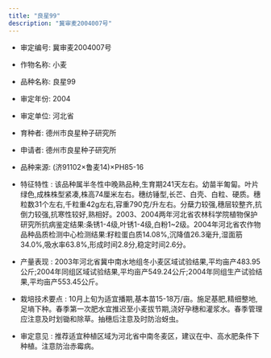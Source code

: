```yaml
---
title: "良星99"
description: "冀审麦2004007号"
---
```

* 审定编号:  冀审麦2004007号

*  作物名称:  小麦

*  品种名称:  良星99

*  审定年份:  2004

*  审定单位:  河北省

* 育种者:  德州市良星种子研究所

*  申请者:  德州市良星种子研究所

*  品种来源:  (济91102×鲁麦14)×PH85-16

*  特征特性 : 
该品种属半冬性中晚熟品种,生育期241天左右。幼苗半匍匐。叶片绿色,成株株型紧凑,株高74厘米左右。穗纺锤型,长芒、白壳、白粒、硬质。穗粒数31个左右,千粒重42g左右,容重790克/升左右。分蘖力较强,穗层较整齐,抗倒力较强,抗寒性较好,熟相好。2003、2004两年河北省农林科学院植物保护研究所抗病鉴定结果:条锈1-4级,叶锈1-4级,白粉1~2级。2004年河北省农作物品种品质检测中心检测结果:籽粒蛋白质14.08%,沉降值26.3毫升,湿面筋34.0%,吸水率63.8%,形成时间2.8分,稳定时间2.6分。
 
*  产量表现 : 
2003年河北省冀中南水地组冬小麦区域试验结果,平均亩产483.95公斤;2004年同组区域试验结果,平均亩产549.24公斤;2004年同组生产试验结果,平均亩产553.45公斤。

*  栽培技术要点 : 
10月上旬为适宜播期,基本苗15-18万/亩。施足基肥,精细整地,足墒下种。春季第一次肥水宜推迟至小麦拔节期,浇好孕穗和灌浆水。春季管理应注意及时划锄和除草。抽穗后注意及时防治蚜虫。

*  审定意见 : 
推荐适宜种植区域为河北省中南冬麦区，建议在中、高水肥条件下种植。注意防治赤霉病。

